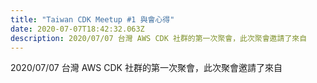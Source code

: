 ```yaml
---
title: "Taiwan CDK Meetup #1 與會心得"
date: 2020-07-07T18:42:32.063Z
description: 2020/07/07 台灣 AWS CDK 社群的第一次聚會，此次聚會邀請了來自
---
```

 2020/07/07 台灣 AWS CDK 社群的第一次聚會，此次聚會邀請了來自
